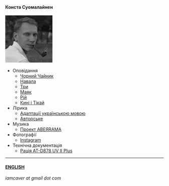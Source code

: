 #### Конста Суомалайнен

![Portrait](/img/portrait_s.png)

- Оповідання
  - [Чорний Чайник](/texts/blackk.md)
  - [Навала](/texts/infest.md)
  - [Три](/texts/trinity.md)
  - [Маяк](/texts/lighthouse.md)
  - [Рій](/texts/swarm.md)
  - [Кині і Тікай](/texts/flower.md)
- Лірика
  - [Адаптації українською мовою](/texts/adapt.md)
  - [Авторське](/texts/lyrics.md)
- Музика
  - [Проект ABEЯRAMA](https://suno.com/@aberrama)
- Фотографії
  - [Instagram](https://www.instagram.com/trailfarer/)
- Технічна документація
  - [Рація AT-D878 UV II Plus](/texts/anytone.md)
  
-----
  
#### [ENGLISH](/index_e.md)

*iamcaver at gmail dot com*
